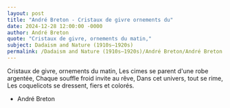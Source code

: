 ```yaml
---
layout: post
title: "André Breton - Cristaux de givre ornements du"
date: 2024-12-28 12:00:00 -0000
author: André Breton
quote: "Cristaux de givre, ornements du matin,"
subject: Dadaism and Nature (1910s–1920s)
permalink: /Dadaism and Nature (1910s–1920s)/André Breton/André Breton - Cristaux de givre ornements du
---
```


Cristaux de givre, ornements du matin,
Les cimes se parent d'une robe argentée,
Chaque souffle froid invite au rêve,
Dans cet univers, tout se rime,
Les coquelicots se dressent, fiers et colorés.

- André Breton
